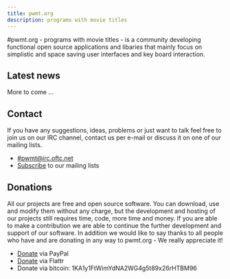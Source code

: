 ```yaml
---
title: pwmt.org
description: programs with movie titles
---
```


\#pwmt.org - programs with movie titles - is a community developing functional
open source applications and libaries that mainly focus on simplistic and space
saving user interfaces and key board interaction.

## Latest news
More to come ...

## Contact
If you have any suggestions, ideas, problems or just want to talk feel free to
join us on our IRC channel, contact us per e-mail or discuss it on one of our
mailing lists.

* [#pwmt@irc.oftc.net](irc://irc.oftc.net/#pwmt)
* [Subscribe](http://lists.pwmt.org) to our mailing lists

## Donations
All our projects are free and open source software. You can download, use and
modify them without any charge, but the development and hosting of our projects
still requires time, code, more time and money. If you are able to make a
contribution we are able to continue the further development and support of our
software. In addition we would like to say thanks to all people who have and are
donating in any way to pwmt.org - We really appreciate it!

* [Donate](https://www.paypal.com/cgi-bin/webscr?cmd=\_s-xclick&hosted_button_id=SGAZRJZHZR28W) via PayPal
* [Donate](https://flattr.com/thing/254992/pwmt-on-Flattr) via Flattr
* Donate via bitcoin: 1KA1y1FtWimYdNA2WG4g5t89x26rHTBM96
